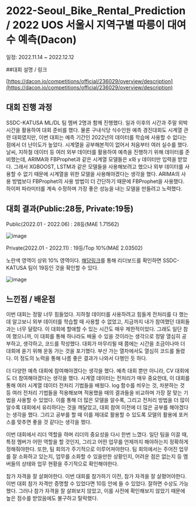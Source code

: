 # 2022-Seoul_Bike_Rental_Prediction / 2022 UOS 서울시 지역구별 따릉이 대여수 예측(Dacon)

일정: 2022.11.14 ~ 2022.12.12

##대회 설명 / 링크

[https://dacon.io/competitions/official/236029/overview/description](https://dacon.io/competitions/official/236029/overview/description)

## 대회 진행 과정

SSDC-KATUSA ML/DL 팀 멤버 2명과 함께 진행했다. 일과 이후의 시간과 주말 외박 시간을 활용하여 대회 준비를 했다. 물론 구내식당 식수인원 예측 경진대회도 시계열 관련 대회였지만, 이번 대회는 예측 기간인 2022년의 데이터를 학습에 사용할 수 없다는 점에서 더 난이도가 높았다. 시계열을 공부해본적이 없어서 처음부터 여러 실수를 했다. 날씨, 지하철 데이터 등 여러 외부 데이터를 활용하여 예측을 진행하기 위해 데이터를 준비했는데, ARIMA와 FBProphet과 같은 시계열 모델들은 x와 y 데이터만 입력을 받았다. 그래서 XGBOOST, LSTM과 같은 모델들을 사용해보려고 했으나 외부 데이터를 사용할 수 없기 때문에 시계열을 위한 모델을 사용해야겠다는 생각을 했다. ARIMA의 사용 방법보다 FBProphet의 사용 방법이 더 간단하기 때문에 FBProphet을 사용했다. 하이퍼 파라미터를 계속 수정하며 가장 좋은 성능을 내는 모델을 만들려고 노력했다.

## 대회 결과(Public:28등, Private:19등)

Public(2022.01 - 2022.06) : 28등(MAE 1.71562)

![image](https://github.com/aerojohn1223/2022-Seoul_Bike_Rental_Prediction/assets/82106824/35930deb-a8a7-4c4a-b094-16f7c7a6b38b)

Private(2022.01 - 2022.11) : 19등/Top 10%(MAE 2.03502)

노란색 영역이 상위 10% 영역이다. [해당링크](https://dacon.io/competitions/official/236029/leaderboard)를 통해 리더보드를 확인하면 SSDC-KATUSA 팀이 19등인 것을 확인할 수 있다. 

![image](https://github.com/aerojohn1223/2022-Seoul_Bike_Rental_Prediction/assets/82106824/b7e5206a-cab8-4e37-a8e8-a2d86e4b2831)

## 느낀점 / 배운점

이번 대회는 정말 너무 힘들었다. 지하철 데이터를 사용하려고 힘들게 전처리를 다 했는데 알고보니 외부 데이터를 학습할 때 사용할 수 없었고, 지금까지 내가 참여했던 대회들과는 너무 달랐다. 이 대회에 할애할 수 있는 시간도 매우 제한적이었다. 그래도 일단 참여 했으니까, 이 대회를 통해 하나라도 배울 수 있을 것이라는 생각으로 정말 열심히 공부하고, 생각하고, 코드를 작성했다. 대회가 마무리될 때 쯤에는 시간을 조금이나마 더 대회에 쏟기 위해 운동 가는 것을 포기했다. 부산 가는 열차에서도 열심히 코드를 돌렸다. 이 정도의 노력을 통해 나름 좋은 결과가 나와서 다행인 듯 하다. 

더 다양한 예측 대회에 참여해야겠다는 생각을 했다. 예측 대회 뿐만 아니라, CV 대회에도 더 참여해야겠다는 생각을 했다. 시계열 데이터는 전처리가 매우 중요한데, 이 대회를 통해 여러 시계열 데이터 전처리 기법들을 배웠다. log 함수를 씌우는 것, 차분하는 것 등 여러 전처리 기법들을 적용해보며 적용했을 때의 결과들을 비교하며 가장 잘 맞는 기법을 사용할 수 있었다. 이를 통해 더 많은 모델을 알수록, 그리고 전처리 방법을 더 많이 알수록 대회에서 유리하다는 것을 깨달았고, 대회 참여 이전에 더 많은 공부를 해야겠다는 생각을 했다. 그리고 공부를 할 때 이를 제대로 활용할 수 있도록 모델의 활용에 포커스를 맞추면 좋을 것 같다는 생각을 했다. 

이번 대회에서 리더 역할을 하며 리더의 중요성을 다시 한번 느꼈다. 일단 팀을 이끌 때, 특정 멤버가 어떤 역할을 할 것인지, 그리고 어떤 업무를 언제까지 해야하는지 정확하게 정해줘야한다. 또한, 팀 회의가 주기적으로 이루어져야한다. 팀 회의에서는 주어진 업무를 잘 소화하고 있는지, 업무를 소화할 수 있을만한 상황인지, 어려운 점은 없는지 등 멤버들의 상태와 업무 현황을 주기적으로 확인해야한다. 

참가 자격을 잘 살펴야한다. 이번 대회를 참가하기 이전, 참가 자격을 잘 살폈어야한다. 이번 대회 참가 자격만 증명할 수 있었다면 10등 안에 들 수 있었다. 잘하면 수상도 가능했다. 그러나 참가 자격을 잘 살펴보지 않았고, 이를 사전에 확인해보지 않았기 때문에 높은 점수를 받았음에도 불구하고 탈락했다.


